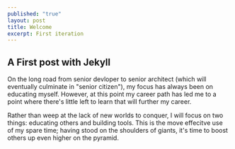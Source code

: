 ```yaml
---
published: "true"
layout: post
title: Welcome
excerpt: First iteration
---
```


## A First post with Jekyll

On the long road from senior devloper to senior architect (which will eventually
culminate in "senior citizen"), my focus has always been on educating myself.
However, at this point my career path has led me to a point where there's little
left to learn that will further my career.

Rather than weep at the lack of new worlds to conquer, I will focus on two 
things: educating others and building tools. This is the move effecitve use of 
my spare time; having stood on the shoulders of giants, it's time to boost 
others up even higher on the pyramid.
